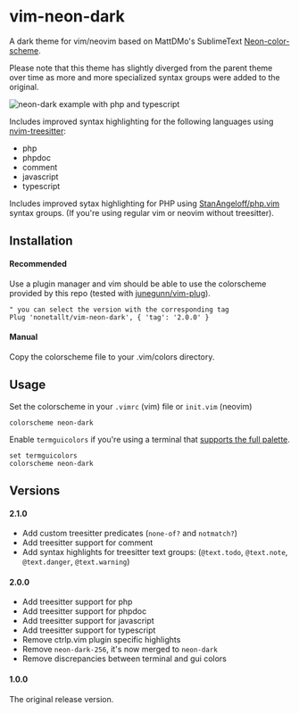 # vim-neon-dark
A dark theme for vim/neovim based on MattDMo's SublimeText [Neon-color-scheme](https://github.com/MattDMo/Neon-color-scheme).

Please note that this theme has slightly diverged from the parent theme over time as more and more specialized syntax groups were added to the original.

![neon-dark example with php and typescript](https://i.imgur.com/fTReWoj.png)

Includes improved syntax highlighting for the following languages using [nvim-treesitter](https://github.com/nvim-treesitter/nvim-treesitter):
- php
- phpdoc
- comment
- javascript
- typescript

Includes improved sytax  highlighting for PHP using [StanAngeloff/php.vim](https://github.com/StanAngeloff/php.vim) syntax groups. (If you're using regular vim or neovim without treesitter).

## Installation

#### Recommended

Use a plugin manager and vim should be able to use the colorscheme provided by
this repo (tested with [junegunn/vim-plug](https://github.com/junegunn/vim-plug)).

```vim
" you can select the version with the corresponding tag
Plug 'nonetallt/vim-neon-dark', { 'tag': '2.0.0' }
```

#### Manual

Copy the colorscheme file to your .vim/colors directory.

## Usage

Set the colorscheme in your `.vimrc` (vim) file or `init.vim` (neovim)

```vim
colorscheme neon-dark
```

Enable `termguicolors` if you're using a terminal that [supports the full palette](https://github.com/termstandard/colors).

```vim
set termguicolors
colorscheme neon-dark
```

## Versions

#### 2.1.0
- Add custom treesitter predicates (`none-of?` and `notmatch?`)
- Add treesitter support for comment
- Add syntax highlights for treesitter text groups: (`@text.todo`, `@text.note`, `@text.danger`, `@text.warning`)

#### 2.0.0

- Add treesitter support for php
- Add treesitter support for phpdoc
- Add treesitter support for javascript
- Add treesitter support for typescript
- Remove ctrlp.vim plugin specific highlights
- Remove `neon-dark-256`, it's now merged to `neon-dark`
- Remove discrepancies between terminal and gui colors

#### 1.0.0

The original release version.
